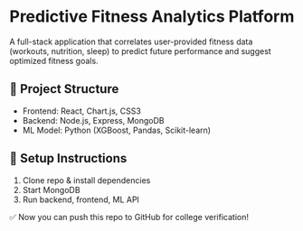 # Predictive Fitness Analytics Platform

A full-stack application that correlates user-provided fitness data (workouts, nutrition, sleep) to predict future performance and suggest optimized fitness goals.

## 📂 Project Structure
- Frontend: React, Chart.js, CSS3
- Backend: Node.js, Express, MongoDB
- ML Model: Python (XGBoost, Pandas, Scikit-learn)

## 🚀 Setup Instructions
1. Clone repo & install dependencies
2. Start MongoDB
3. Run backend, frontend, ML API

✅ Now you can push this repo to GitHub for college verification!
